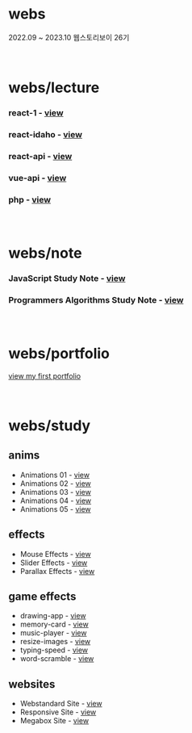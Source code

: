 # webs
2022.09 ~ 2023.10 웹스토리보이 26기<br><br><br>

# webs/lecture
### react-1 - [view](https://webs-react-1.netlify.app)<br>
### react-idaho - [view](https://webs-react-idaho.netlify.app)<br>
### react-api - [view](https://webs-react-api.netlify.app)<br>
### vue-api - [view](https://webs-vue-api.netlify.app)<br>
### php - [view]()<br><br><br>

# webs/note
### JavaScript Study Note - [view](https://byahram.github.io/webs/note/javascript) <br/>
### Programmers Algorithms Study Note - [view](https://byahram.github.io/webs/note/programmers) <br/><br><br>

# webs/portfolio
[view my first portfolio](https://byahram.github.io/webs/portfolio)<br><br><br>

# webs/study
## anims
* Animations 01 - [view](https://byahram.github.io/webs/study/anims/anim_01_bar.html) <br/>
* Animations 02 - [view](https://byahram.github.io/webs/study/anims/anim_02_wave.html) <br/>
* Animations 03 - [view](https://byahram.github.io/webs/study/anims/anim_03_cube.html) <br/>
* Animations 04 - [view](https://byahram.github.io/webs/study/anims/anim_04_dot.html) <br/>
* Animations 05 - [view](https://byahram.github.io/webs/study/anims/anim_05_Tail.html) <br/>

## effects
* Mouse Effects - [view](https://byahram.github.io/webs/study/effects/mouse) <br/>
* Slider Effects - [view](https://byahram.github.io/webs/study/effects/slider) <br/>
* Parallax Effects - [view](https://byahram.github.io/webs/study/effects/parallax) <br/>

## game effects
* drawing-app - [view](https://byahram.github.io/webs/study/effects/game/drawing-app)
* memory-card - [view](https://byahram.github.io/webs/study/effects/game/memory-card)
* music-player - [view](https://byahram.github.io/webs/study/effects/game/music-player)
* resize-images - [view](https://byahram.github.io/webs/study/effects/game/resize-images)
* typing-speed - [view](https://byahram.github.io/webs/study/effects/game/typing-speed)
* word-scramble - [view](https://byahram.github.io/webs/study/effects/game/word-scramble)

## websites
* Webstandard Site - [view](https://byahram.github.io/webs/study/websites/webstandard) <br/>
* Responsive Site - [view](https://byahram.github.io/webs/study/websites/responsive) <br/>
* Megabox Site - [view](https://byahram.github.io/webs/study/websites/megabox) <br/>
